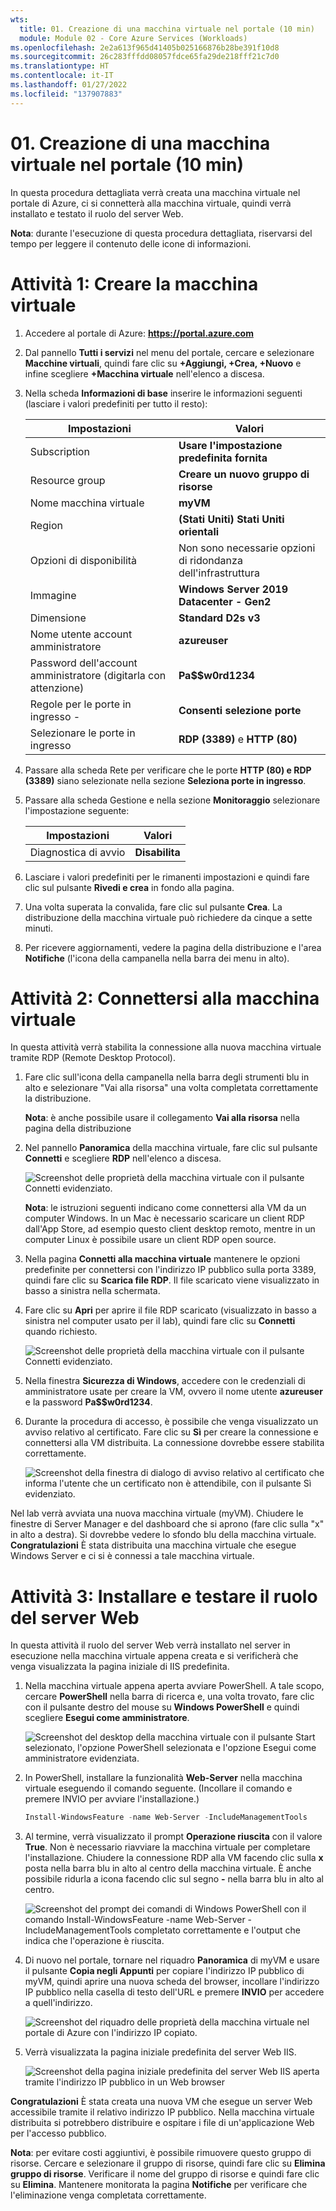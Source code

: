 ```yaml
---
wts:
  title: 01. Creazione di una macchina virtuale nel portale (10 min)
  module: Module 02 - Core Azure Services (Workloads)
ms.openlocfilehash: 2e2a613f965d41405b025166876b28be391f10d8
ms.sourcegitcommit: 26c283fffdd08057fdce65fa29de218fff21c7d0
ms.translationtype: HT
ms.contentlocale: it-IT
ms.lasthandoff: 01/27/2022
ms.locfileid: "137907883"
---
```

# <a name="01---create-a-virtual-machine-in-the-portal-10-min"></a>01. Creazione di una macchina virtuale nel portale (10 min)

In questa procedura dettagliata verrà creata una macchina virtuale nel portale di Azure, ci si connetterà alla macchina virtuale, quindi verrà installato e testato il ruolo del server Web. 

**Nota**: durante l'esecuzione di questa procedura dettagliata, riservarsi del tempo per leggere il contenuto delle icone di informazioni. 

# <a name="task-1-create-the-virtual-machine"></a>Attività 1: Creare la macchina virtuale 
1. Accedere al portale di Azure: **https://portal.azure.com**

3. Dal pannello **Tutti i servizi** nel menu del portale, cercare e selezionare **Macchine virtuali**, quindi fare clic su **+Aggiungi, +Crea, +Nuovo** e infine scegliere **+Macchina virtuale** nell'elenco a discesa.

4. Nella scheda **Informazioni di base** inserire le informazioni seguenti (lasciare i valori predefiniti per tutto il resto):

    | Impostazioni | Valori |
    |  -- | -- |
    | Subscription | **Usare l'impostazione predefinita fornita** |
    | Resource group | **Creare un nuovo gruppo di risorse** |
    | Nome macchina virtuale | **myVM** |
    | Region | **(Stati Uniti) Stati Uniti orientali**|
    | Opzioni di disponibilità | Non sono necessarie opzioni di ridondanza dell'infrastruttura|
    | Immagine | **Windows Server 2019 Datacenter - Gen2**|
    | Dimensione | **Standard D2s v3**|
    | Nome utente account amministratore | **azureuser** |
    | Password dell'account amministratore (digitarla con attenzione) | **Pa$$w0rd1234**|
    | Regole per le porte in ingresso - | **Consenti selezione porte**|
    | Selezionare le porte in ingresso | **RDP (3389)** e **HTTP (80)**| 

5. Passare alla scheda Rete per verificare che le porte **HTTP (80) e RDP (3389)** siano selezionate nella sezione **Seleziona porte in ingresso**.

6. Passare alla scheda Gestione e nella sezione **Monitoraggio** selezionare l'impostazione seguente:

    | Impostazioni | Valori |
    | -- | -- |
    | Diagnostica di avvio | **Disabilita**|

7. Lasciare i valori predefiniti per le rimanenti impostazioni e quindi fare clic sul pulsante **Rivedi e crea** in fondo alla pagina.

8. Una volta superata la convalida, fare clic sul pulsante **Crea**. La distribuzione della macchina virtuale può richiedere da cinque a sette minuti.

9. Per ricevere aggiornamenti, vedere la pagina della distribuzione e l'area **Notifiche** (l'icona della campanella nella barra dei menu in alto).

# <a name="task-2-connect-to-the-virtual-machine"></a>Attività 2: Connettersi alla macchina virtuale

In questa attività verrà stabilita la connessione alla nuova macchina virtuale tramite RDP (Remote Desktop Protocol). 

1. Fare clic sull'icona della campanella nella barra degli strumenti blu in alto e selezionare "Vai alla risorsa" una volta completata correttamente la distribuzione. 

    **Nota**: è anche possibile usare il collegamento **Vai alla risorsa** nella pagina della distribuzione 

2. Nel pannello **Panoramica** della macchina virtuale, fare clic sul pulsante **Connetti** e scegliere **RDP** nell'elenco a discesa.

    ![Screenshot delle proprietà della macchina virtuale con il pulsante Connetti evidenziato.](../images/0101.png)

    **Nota**: le istruzioni seguenti indicano come connettersi alla VM da un computer Windows. In un Mac è necessario scaricare un client RDP dall'App Store, ad esempio questo client desktop remoto, mentre in un computer Linux è possibile usare un client RDP open source.

2. Nella pagina **Connetti alla macchina virtuale** mantenere le opzioni predefinite per connettersi con l'indirizzo IP pubblico sulla porta 3389, quindi fare clic su **Scarica file RDP**. Il file scaricato viene visualizzato in basso a sinistra nella schermata.

3. Fare clic su **Apri** per aprire il file RDP scaricato (visualizzato in basso a sinistra nel computer usato per il lab), quindi fare clic su **Connetti** quando richiesto. 

    ![Screenshot delle proprietà della macchina virtuale con il pulsante Connetti evidenziato. ](../images/0102.png)

4. Nella finestra **Sicurezza di Windows**, accedere con le credenziali di amministratore usate per creare la VM, ovvero il nome utente **azureuser** e la password **Pa$$w0rd1234**. 

5. Durante la procedura di accesso, è possibile che venga visualizzato un avviso relativo al certificato. Fare clic su **Sì** per creare la connessione e connettersi alla VM distribuita. La connessione dovrebbe essere stabilita correttamente.

    ![Screenshot della finestra di dialogo di avviso relativo al certificato che informa l'utente che un certificato non è attendibile, con il pulsante Sì evidenziato. ](../images/0104.png)

Nel lab verrà avviata una nuova macchina virtuale (myVM). Chiudere le finestre di Server Manager e del dashboard che si aprono (fare clic sulla "x" in alto a destra). Si dovrebbe vedere lo sfondo blu della macchina virtuale. **Congratulazioni** È stata distribuita una macchina virtuale che esegue Windows Server e ci si è connessi a tale macchina virtuale. 

# <a name="task-3-install-the-web-server-role-and-test"></a>Attività 3: Installare e testare il ruolo del server Web

In questa attività il ruolo del server Web verrà installato nel server in esecuzione nella macchina virtuale appena creata e si verificherà che venga visualizzata la pagina iniziale di IIS predefinita. 

1. Nella macchina virtuale appena aperta avviare PowerShell. A tale scopo, cercare **PowerShell** nella barra di ricerca e, una volta trovato, fare clic con il pulsante destro del mouse su **Windows PowerShell** e quindi scegliere **Esegui come amministratore**.

    ![Screenshot del desktop della macchina virtuale con il pulsante Start selezionato, l'opzione PowerShell selezionata e l'opzione Esegui come amministratore evidenziata.](../images/0105.png)

2. In PowerShell, installare la funzionalità **Web-Server** nella macchina virtuale eseguendo il comando seguente. (Incollare il comando e premere INVIO per avviare l'installazione.)

    ```PowerShell
    Install-WindowsFeature -name Web-Server -IncludeManagementTools
    ```
  
3. Al termine, verrà visualizzato il prompt **Operazione riuscita** con il valore **True**. Non è necessario riavviare la macchina virtuale per completare l'installazione. Chiudere la connessione RDP alla VM facendo clic sulla **x** posta nella barra blu in alto al centro della macchina virtuale. È anche possibile ridurla a icona facendo clic sul segno **-** nella barra blu in alto al centro.

    ![Screenshot del prompt dei comandi di Windows PowerShell con il comando Install-WindowsFeature -name Web-Server -IncludeManagementTools completato correttamente e l'output che indica che l'operazione è riuscita.](../images/0106.png)

4. Di nuovo nel portale, tornare nel riquadro **Panoramica** di myVM e usare il pulsante **Copia negli Appunti** per copiare l'indirizzo IP pubblico di myVM, quindi aprire una nuova scheda del browser, incollare l'indirizzo IP pubblico nella casella di testo dell'URL e premere **INVIO** per accedere a quell'indirizzo.

    ![Screenshot del riquadro delle proprietà della macchina virtuale nel portale di Azure con l'indirizzo IP copiato.](../images/0107.png)

5. Verrà visualizzata la pagina iniziale predefinita del server Web IIS.

    ![Screenshot della pagina iniziale predefinita del server Web IIS aperta tramite l'indirizzo IP pubblico in un Web browser](../images/0108.png)

**Congratulazioni** È stata creata una nuova VM che esegue un server Web accessibile tramite il relativo indirizzo IP pubblico. Nella macchina virtuale distribuita si potrebbero distribuire e ospitare i file di un'applicazione Web per l'accesso pubblico.


**Nota**: per evitare costi aggiuntivi, è possibile rimuovere questo gruppo di risorse. Cercare e selezionare il gruppo di risorse, quindi fare clic su **Elimina gruppo di risorse**. Verificare il nome del gruppo di risorse e quindi fare clic su **Elimina**. Mantenere monitorata la pagina **Notifiche** per verificare che l'eliminazione venga completata correttamente. 
